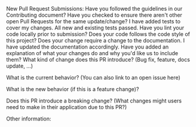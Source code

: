 New Pull Request Submissions:
 Have you followed the guidelines in our Contributing document?
 Have you checked to ensure there aren't other open Pull Requests for the same update/change?
 I have added tests to cover my changes.
 All new and existing tests passed.
 Have you lint your code locally prior to submission?
 Does your code follows the code style of this project?
 Does your change require a change to the documentation.
 I have updated the documentation accordingly.
 Have you added an explanation of what your changes do and why you'd like us to include them?
What kind of change does this PR introduce? (Bug fix, feature, docs update, ...)

What is the current behavior? (You can also link to an open issue here)

What is the new behavior (if this is a feature change)?

Does this PR introduce a breaking change? (What changes might users need to make in their application due to this PR?)

Other information:
